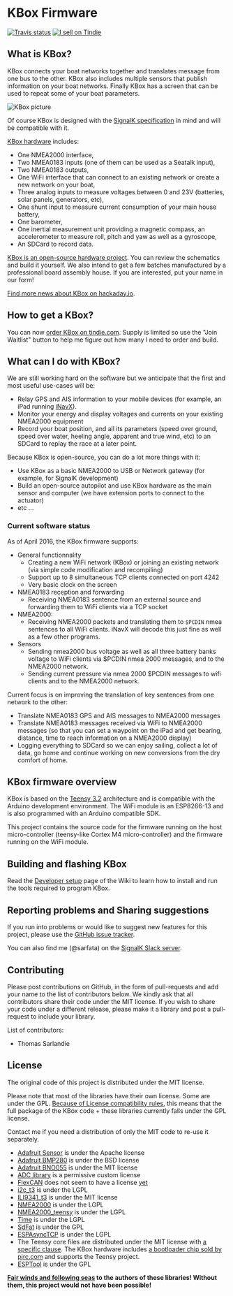 # KBox Firmware

[![Travis status](https://api.travis-ci.org/sarfata/kbox-firmware.svg)](https://travis-ci.org/sarfata/kbox-firmware)
[![I sell on Tindie](https://d2ss6ovg47m0r5.cloudfront.net/badges/tindie-smalls.png)](https://www.tindie.com/stores/sarfata/?ref=offsite_badges&utm_source=sellers_sarfata&utm_medium=badges&utm_campaign=badge_small)

## What is KBox?

KBox connects your boat networks together and translates message from
one bus to the other. KBox also includes multiple sensors that publish
information on your boat networks. Finally KBox has a screen that can be used to
repeat some of your boat parameters.

![KBox picture](kbox.jpg)

Of course KBox is designed with the [SignalK specification](http://signalk.org)
in mind and will be compatible with it.


[KBox hardware](https://github.com/sarfata/kbox-hardware) includes:

 - One NMEA2000 interface,
 - Two NMEA0183 inputs (one of them can be used as a Seatalk input),
 - Two NMEA0183 outputs,
 - One WiFi interface that can connect to an existing network or create a new
   network on your boat,
 - Three analog inputs to measure voltages between 0 and 23V (batteries, solar
   panels, generators, etc),
 - One shunt input to measure current consumption of your main house battery,
 - One barometer,
 - One inertial measurement unit providing a magnetic compass, an accelerometer
   to measure roll, pitch and yaw as well as a gyroscope,
 - An SDCard to record data.

[KBox is an open-source hardware project](https://github.com/sarfata/kbox-hardware). You can review the
schematics and build it yourself. We also intend to get a few batches
manufactured by a professional board assembly house. If you are interested, put
your name in our form!

[Find more news about KBox on
hackaday.io](https://hackaday.io/project/11055-kbox).

## How to get a KBox?

You can now [order KBox on
tindie.com](https://www.tindie.com/products/sarfata/kbox-open-source-boat-gateway/).
Supply is limited so use the "Join Waitlist" button to help me figure out how
many I need to order and build.

## What can I do with KBox?

We are still working hard on the software but we anticipate that the first and
most useful use-cases will be:

 - Relay GPS and AIS information to your mobile devices (for example, an iPad
   running [iNavX](http://inavx.com)).
 - Monitor your energy and display voltages and currents on your existing
   NMEA2000 equipment
 - Record your boat position, and all its parameters (speed over ground, speed
   over water, heeling angle, apparent and true wind, etc) to an SDCard to
   replay the race at a later point.

Because KBox is open-source, you can do a lot more things with it:

 - Use KBox as a basic NMEA2000 to USB or Network gateway (for example, for
   SignalK development)
 - Build an open-source autopilot and use KBox hardware as the main sensor and
   computer (we have extension ports to connect to the actuator)
 - etc ...

### Current software status

As of April 2016, the KBox firmware supports:

 - General functionnality
   - Creating a new WiFi network (KBox) or joining an existing network (via simple
     code modification and recompiling)
   - Support up to 8 simultaneous TCP clients connected on port 4242
   - Very basic clock on the screen
 - NMEA0183 reception and forwarding
   - Receiving NMEA0183 sentence from an external source and forwarding them to
     WiFi clients via a TCP socket
 - NMEA2000:
   - Receiving NMEA2000 packets and translating them to `$PCDIN` nmea sentences to
     all WiFi clients. iNavX will decode this just fine as well as a few other
     programs.
 - Sensors
   - Sending nmea2000 bus voltage as well as all three battery banks voltage to
     WiFi clients via $PCDIN nmea 2000 messages, and to the NMEA2000 network.
   - Sending current pressure via nmea 2000 $PCDIN messages to wifi clients and
     to the NMEA2000 network.

Current focus is on improving the translation of key sentences from one network
to the other:

 - Translate NMEA0183 GPS and AIS messages to NMEA2000 messages
 - Translate NMEA0183 messages received via WiFi to NMEA2000 messages (so that
   you can set a waypoint on the iPad and get bearing, distance, time to reach
   information on a NMEA2000 display)
 - Logging everything to SDCard so we can enjoy sailing, collect a lot of data,
   go home and continue working on new conversions from the dry comfort of home.

## KBox firmware overview

KBox is based on the [Teensy 3.2](https://www.pjrc.com/teensy/) architecture and
is compatible with the Arduino development environment. The WiFi module is an
ESP8266-13 and is also programmed with an Arduino compatible SDK.

This project contains the source code for the firmware running on the host
micro-controller (teensy-like Cortex M4 micro-controller) and the firmware
running on the WiFi module.

## Building and flashing KBox

Read the [Developer setup](https://github.com/sarfata/kbox-firmware/wiki/Developer-Setup)
page of the Wiki to learn how to install and run the tools required to program KBox.

## Reporting problems and Sharing suggestions

If you run into problems or would like to suggest new features for this project,
please use the [GitHub issue tracker](https://github.com/sarfata/kbox-firmware).

You can also find me (@sarfata) on the [SignalK Slack
server](http://slack-invite.signalk.org/).

## Contributing

Please post contributions on GitHub, in the form of pull-requests and add your
name to the list of contributors below. We kindly ask that all contributors
share their code under the MIT license. If you wish to share your code under a
different release, please make it a library and post a pull-request to include
your library.

List of contributors:

 - Thomas Sarlandie

## License

The original code of this project is distributed under the MIT license.

Please note that most of the libraries have their own license. Some are under
the GPL. [Because of License compatibility
rules](https://en.wikipedia.org/wiki/License_compatibility#GPL_compatibility),
this means that the full package of the KBox code + these libraries currently
falls under the GPL license.

Contact me if you need a distribution of only the MIT code to re-use it
separately.

 - [Adafruit Sensor](https://github.com/adafruit/Adafruit_BMP280_Library) is
 under the Apache license
 - [Adafruit BMP280](https://github.com/adafruit/Adafruit_BMP280_Library) is under the BSD license
 - [Adafruit BNO055](https://github.com/adafruit/Adafruit_BNO055/) is under the MIT license
 - [ADC library](https://github.com/pedvide/ADC) is a permissive custom license
 - [FlexCAN](https://github.com/teachop/FlexCAN_Library) does not seem to have a
 license [yet](https://github.com/teachop/FlexCAN_Library/issues/12)
 - [i2c_t3](https://github.com/nox771/i2c_t3) is under the LGPL
 - [ILI9341_t3](https://github.com/PaulStoffregen/ILI9341_t3) is under the MIT
   license
 - [NMEA2000](https://github.com/ttlappalainen/NMEA2000/) is under the LGPL
 - [NMEA2000_teensy](https://github.com/sarfata/NMEA2000_teensy) is under the
   LGPL
 - [Time](https://github.com/PaulStoffregen/Time) is under the LGPL
 - [SdFat](https://github.com/greiman/SdFat) is under the GPL
 - [ESPAsyncTCP](https://github.com/me-no-dev/ESPAsyncTCP) is under the LGPL
 - The Teensy core files are distributed under the MIT license with [a specific
   clause](https://forum.pjrc.com/threads/25996-Question-about-licensing-of-core-files).
   The KBox hardware includes [a bootloader chip sold by pjrc.com](http://www.pjrc.com/store/ic_mkl02.html)
   and supports the Teensy project.
 - [ESPTool](https://github.com/themadinventor/esptool) is under the GPL

**[Fair winds and following seas](https://en.wikipedia.org/wiki/Following_sea)
to the authors of these libraries! Without them, this project would not have
been possible!**
